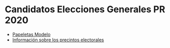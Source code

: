 # Candidatos Elecciones Generales PR 2020

- [Papeletas Modelo](http://www.ceepur.org/Elecciones/Papeletas.html)
- [Información sobre los precintos electorales](https://www.arcgis.com/home/item.html?id=3e8df41860be4a16b2f0c750336403b3)

